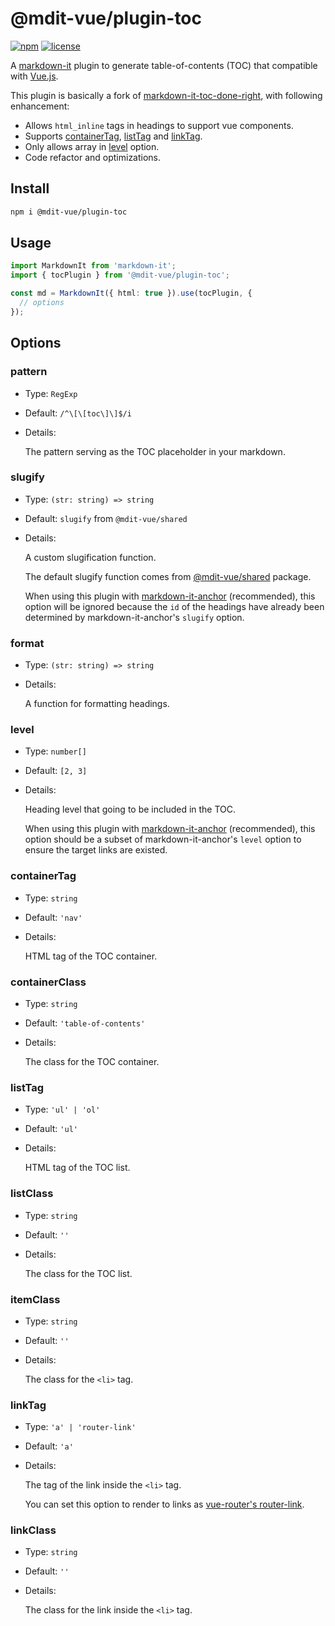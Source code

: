# @mdit-vue/plugin-toc

[![npm](https://badgen.net/npm/v/@mdit-vue/plugin-toc)](https://www.npmjs.com/package/@mdit-vue/plugin-toc)
[![license](https://badgen.net/github/license/mdit-vue/mdit-vue)](https://github.com/mdit-vue/mdit-vue/blob/main/LICENSE)

A [markdown-it](https://github.com/markdown-it/markdown-it) plugin to generate table-of-contents (TOC) that compatible with [Vue.js](https://vuejs.org).

This plugin is basically a fork of [markdown-it-toc-done-right](https://github.com/nagaozen/markdown-it-toc-done-right), with following enhancement:

- Allows `html_inline` tags in headings to support vue components.
- Supports [containerTag](#containertag), [listTag](#listtag) and [linkTag](#linktag).
- Only allows array in [level](#level) option.
- Code refactor and optimizations.

## Install

```sh
npm i @mdit-vue/plugin-toc
```

## Usage

```ts
import MarkdownIt from 'markdown-it';
import { tocPlugin } from '@mdit-vue/plugin-toc';

const md = MarkdownIt({ html: true }).use(tocPlugin, {
  // options
});
```

## Options

### pattern

- Type: `RegExp`

- Default: `/^\[\[toc\]\]$/i`

- Details:

  The pattern serving as the TOC placeholder in your markdown.

### slugify

- Type: `(str: string) => string`

- Default: `slugify` from `@mdit-vue/shared`

- Details:

  A custom slugification function.

  The default slugify function comes from [@mdit-vue/shared](https://github.com/mdit-vue/mdit-vue/tree/main/packages/shared) package.

  When using this plugin with [markdown-it-anchor](https://github.com/valeriangalliat/markdown-it-anchor) (recommended), this option will be ignored because the `id` of the headings have already been determined by markdown-it-anchor's `slugify` option.

### format

- Type: `(str: string) => string`

- Details:

  A function for formatting headings.

### level

- Type: `number[]`

- Default: `[2, 3]`

- Details:

  Heading level that going to be included in the TOC.

  When using this plugin with [markdown-it-anchor](https://github.com/valeriangalliat/markdown-it-anchor) (recommended), this option should be a subset of markdown-it-anchor's `level` option to ensure the target links are existed.

### containerTag

- Type: `string`

- Default: `'nav'`

- Details:

  HTML tag of the TOC container.

### containerClass

- Type: `string`

- Default: `'table-of-contents'`

- Details:

  The class for the TOC container.

### listTag

- Type: `'ul' | 'ol'`

- Default: `'ul'`

- Details:

  HTML tag of the TOC list.

### listClass

- Type: `string`

- Default: `''`

- Details:

  The class for the TOC list.

### itemClass

- Type: `string`

- Default: `''`

- Details:

  The class for the `<li>` tag.

### linkTag

- Type: `'a' | 'router-link'`

- Default: `'a'`

- Details:

  The tag of the link inside the `<li>` tag.

  You can set this option to render to links as [vue-router's router-link](https://router.vuejs.org/guide/#html).

### linkClass

- Type: `string`

- Default: `''`

- Details:

  The class for the link inside the `<li>` tag.
